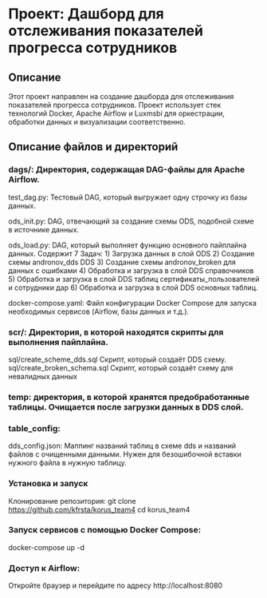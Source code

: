 # Проект: Дашборд для отслеживания показателей прогресса сотрудников
## Описание
Этот проект направлен на создание дашборда для отслеживания показателей прогресса сотрудников. Проект использует стек технологий Docker, Apache Airflow и Luxmsbi для оркестрации, обработки данных и визуализации соответственно.

## Описание файлов и директорий
### dags/: Директория, содержащая DAG-файлы для Apache Airflow.

test_dag.py: Тестовый DAG, который выгружает одну строчку из базы данных.

ods_init.py: DAG, отвечающий за создание схемы ODS, подобной схеме в источнике данных.

ods_load.py: DAG, который выполняет функцию основного пайплайна данных. Содержит 7 Задач: 1) Загрузка данных в слой ODS 2) Создание схемы andronov_dds DDS 3) Создание схемы andronov_broken для данных с ошибками
4) Обработка и загрузка в слой DDS справочников 5) Обработка и загрузка в слой DDS таблиц сертификаты_пользователей и сотрудники дар 6) Обработка и загрузка в слой DDS основных таблиц.

docker-compose.yaml: Файл конфигурации Docker Compose для запуска необходимых сервисов (Airflow, базы данных и т.д.).

### scr/: Директория, в которой находятся скрипты для выполнения пайплайна.

sql/create_scheme_dds.sql Скрипт, который создаёт DDS схему.
sql/create_broken_schema.sql Скрипт, который создаёт схему для невалидных данных

### temp: директория, в которой хранятся предобработанные таблицы. Очищается после загрузки данных в DDS слой.

### table_config:
dds_config.json: Маппинг названий таблиц в схеме dds и названий файлов с очищенными данными. Нужен для безошибочной вставки нужного файла в нужную таблицу.

### Установка и запуск
Клонирование репозитория:
git clone https://github.com/kfrsta/korus_team4
cd korus_team4
### Запуск сервисов с помощью Docker Compose:
docker-compose up -d
### Доступ к Airflow:
Откройте браузер и перейдите по адресу http://localhost:8080
